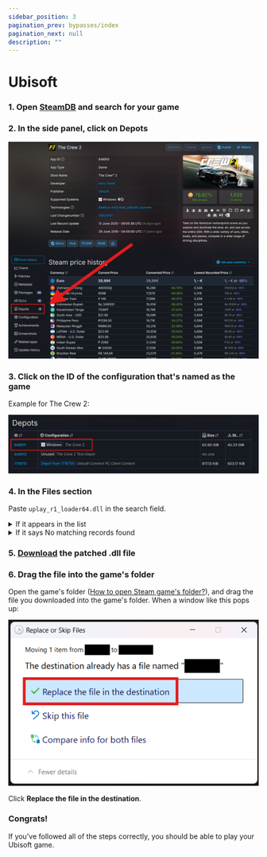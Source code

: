 ```yaml
---
sidebar_position: 3
pagination_prev: bypasses/index
pagination_next: null
description: ""
---
```


# Ubisoft

### 1. Open [SteamDB](https://steamdb.info) and search for your game

### 2. In the side panel, click on Depots
![](images/ec511dbf-7a11-4a7f-a7fd-6340a12e7fa9.png)

### 3. Click on the ID of the configuration that's named as the game
Example for The Crew 2:

![](images/cfb54567-6acf-4896-b242-ea065956fded.png)

### 4. In the Files section
Paste `uplay_r1_loader64.dll` in the search field.

<details>
<summary>If it appears in the list</summary>

Like so:
![](images/c02c5cd7-db96-443e-abbd-f4916db7a203.png)
**Good news!** You can continue following the steps.
</details>
<details>
<summary>If it says No matching records found</summary>

Sadly, the bypass won't work for your game.
</details>

### 5. [Download](https://files.catbox.moe/bidh37.zip) the patched .dll file

### 6. Drag the file into the game's folder
Open the game's folder ([How to open Steam game's folder?](/extras/opening_a_steam_games_folder)), and drag the file you downloaded into the game's folder. When a window like this pops up:

![](images/c3956f7a-c018-448b-9e02-973d28ed04c0-1.png)

Click **Replace the file in the destination**.

### Congrats!
If you've followed all of the steps correctly, you should be able to play your Ubisoft game.